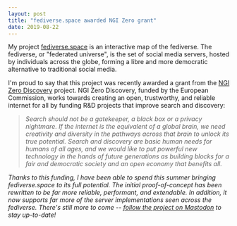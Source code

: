 ```yaml
---
layout: post
title: "fediverse.space awarded NGI Zero grant"
date: 2019-08-22
---
```


My project [fediverse.space](https://www.fediverse.space) is an interactive map
of the fediverse. The fediverse, or "federated universe", is the set of social
media servers, hosted by individuals across the globe, forming a libre and more
democratic alternative to traditional social media.

I'm proud to say that this project was recently awarded a grant from the [NGI
Zero Discovery](https://nlnet.nl/discovery) project. NGI Zero Discovery, funded
by the European Commission, works towards creating an open, trustworthy, and
reliable internet for all by funding R&D projects that improve search and
discovery:

>  <i>Search should not be a gatekeeper, a black box or a privacy nightmare. If
>  the internet is the equivalent of a global brain, we need creativity and
>  diversity in the pathways across that brain to unlock its true potential.
>  Search and discovery are basic human needs for humans of all ages, and we
>  would like to put powerful new technology in the hands of future generations
>  as building blocks for a fair and democratic society and an open economy
>  that benefits all.<i>

Thanks to this funding, I have been able to spend this summer bringing
fediverse.space to its full potential. The initial proof-of-concept has been
rewritten to be far more reliable, performant, and extendable. In addition, it
now supports far more of the server implementations seen across the fediverse.
There's still more to come -- [follow the project on
Mastodon](https://x0r.be/@fediversespace) to stay up-to-date!

